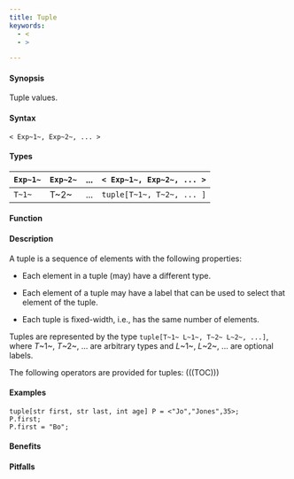 ```yaml
---
title: Tuple
keywords:
  - <
  - >

---
```


#### Synopsis

Tuple values.

#### Syntax

`< Exp~1~, Exp~2~, ... >`

#### Types


| `Exp~1~`  | `Exp~2~`  |  ...  | `< Exp~1~, Exp~2~, ... >`  |
| --- | --- | --- | --- |
| `T~1~`    |  T~2~     | ...   | `tuple[T~1~, T~2~, ... ]`  |


#### Function

#### Description

A tuple is a sequence of elements with the following properties:

*  Each element in a tuple (may) have a different type.

*  Each element of a tuple may have a label that can be used to select that element of the tuple.

*  Each tuple is fixed-width, i.e., has the same number of elements.


Tuples are represented by the type `tuple[T~1~ L~1~, T~2~ L~2~, ...]`, 
where _T_~1~, _T_~2~, ... are arbitrary types and _L_~1~, _L_~2~, ... are optional labels. 

The following operators are provided for tuples:
(((TOC)))

#### Examples

```rascal-shell
tuple[str first, str last, int age] P = <"Jo","Jones",35>;
P.first;
P.first = "Bo";
```

#### Benefits

#### Pitfalls

